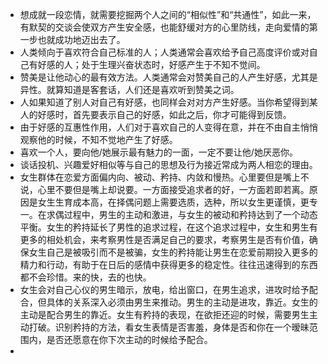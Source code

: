 - 想成就一段恋情，就需要挖掘两个人之间的“相似性”和“共通性”，如此一来，有默契的交谈会使双方产生安全感，也能舒缓对方的心里防线，走向爱情的第一步也就成功地迈出去了。
- 人类倾向于喜欢符合自己标准的人；人类通常会喜欢给予自己高度评价或对自己有好感的人；处于生理兴奋状态时，好感产生于不知不觉间。
- 赞美是让他动心的最有效方法。人类通常会对赞美自己的人产生好感，尤其是异性。就算知道是客套话，人们还是喜欢听到赞美之词。
- 人如果知道了别人对自己有好感，也同样会对对方产生好感。当你希望得到某人的好感时，首先要表示自己的好感，如此之后，你才可能得到反馈。
- 由于好感的互惠性作用，人们对于喜欢自己的人变得在意，并在不由自主悄悄观察他的时候，不知不觉地产生了好感。
- 喜欢一个人，要向他/她展示最有魅力的一面，一定不要让他/她厌恶你。
- 谈话投机、兴趣爱好相似等与自己的思想及行为接近常成为两人相恋的理由。
- 女生群体在恋爱方面偏内向、被动、矜持、内敛和慢热。心里要但是嘴上不说，心里不要但是嘴上却说要。一方面接受追求者的好，一方面若即若离。原因是女生生育成本高，在择偶问题上需要选质，选种，所以女生更谨慎，更专一。在求偶过程中，男生的主动和激进，与女生的被动和矜持达到了一个动态平衡。女生的矜持延长了男性的追求过程，在这个追求过程中，女生和男生有更多的相处机会，来考察男性是否满足自己的要求，考察男生是否有价值，确保女生自己是被吸引而不是被骗，女生的矜持能让男生在恋爱前期投入更多的精力和行动，有助于在日后的感情中获得更多的稳定性。往往迅速得到的东西都不会珍惜。来的快，去的也快。
- 女生会对自己心仪的男生暗示，放电，给出窗口，在男生追求，进攻时给予配合，但具体的关系深入必须由男生来推动。男生的主动是进攻，靠近。女生的主动是配合男生的靠近。女生有矜持的表现，在欲拒还迎的时候，需要男生主动打破。识别矜持的方法，看女生表情是否害羞，身体是否和你在一个暧昧范围内，是否还愿意在你下次主动的时候给予配合。
- 